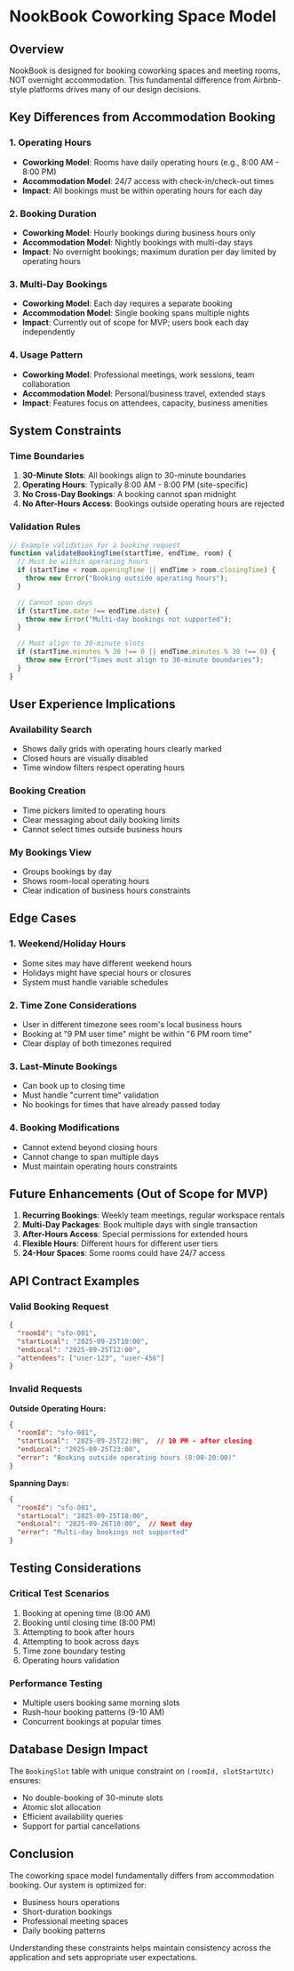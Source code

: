 # NookBook Coworking Space Model

## Overview

NookBook is designed for booking coworking spaces and meeting rooms, NOT overnight accommodation. This fundamental difference from Airbnb-style platforms drives many of our design decisions.

## Key Differences from Accommodation Booking

### 1. Operating Hours
- **Coworking Model**: Rooms have daily operating hours (e.g., 8:00 AM - 8:00 PM)
- **Accommodation Model**: 24/7 access with check-in/check-out times
- **Impact**: All bookings must be within operating hours for each day

### 2. Booking Duration
- **Coworking Model**: Hourly bookings during business hours only
- **Accommodation Model**: Nightly bookings with multi-day stays
- **Impact**: No overnight bookings; maximum duration per day limited by operating hours

### 3. Multi-Day Bookings
- **Coworking Model**: Each day requires a separate booking
- **Accommodation Model**: Single booking spans multiple nights
- **Impact**: Currently out of scope for MVP; users book each day independently

### 4. Usage Pattern
- **Coworking Model**: Professional meetings, work sessions, team collaboration
- **Accommodation Model**: Personal/business travel, extended stays
- **Impact**: Features focus on attendees, capacity, business amenities

## System Constraints

### Time Boundaries
1. **30-Minute Slots**: All bookings align to 30-minute boundaries
2. **Operating Hours**: Typically 8:00 AM - 8:00 PM (site-specific)
3. **No Cross-Day Bookings**: A booking cannot span midnight
4. **No After-Hours Access**: Bookings outside operating hours are rejected

### Validation Rules
```javascript
// Example validation for a booking request
function validateBookingTime(startTime, endTime, room) {
  // Must be within operating hours
  if (startTime < room.openingTime || endTime > room.closingTime) {
    throw new Error("Booking outside operating hours");
  }

  // Cannot span days
  if (startTime.date !== endTime.date) {
    throw new Error("Multi-day bookings not supported");
  }

  // Must align to 30-minute slots
  if (startTime.minutes % 30 !== 0 || endTime.minutes % 30 !== 0) {
    throw new Error("Times must align to 30-minute boundaries");
  }
}
```

## User Experience Implications

### Availability Search
- Shows daily grids with operating hours clearly marked
- Closed hours are visually disabled
- Time window filters respect operating hours

### Booking Creation
- Time pickers limited to operating hours
- Clear messaging about daily booking limits
- Cannot select times outside business hours

### My Bookings View
- Groups bookings by day
- Shows room-local operating hours
- Clear indication of business hours constraints

## Edge Cases

### 1. Weekend/Holiday Hours
- Some sites may have different weekend hours
- Holidays might have special hours or closures
- System must handle variable schedules

### 2. Time Zone Considerations
- User in different timezone sees room's local business hours
- Booking at "9 PM user time" might be within "6 PM room time"
- Clear display of both timezones required

### 3. Last-Minute Bookings
- Can book up to closing time
- Must handle "current time" validation
- No bookings for times that have already passed today

### 4. Booking Modifications
- Cannot extend beyond closing hours
- Cannot change to span multiple days
- Must maintain operating hours constraints

## Future Enhancements (Out of Scope for MVP)

1. **Recurring Bookings**: Weekly team meetings, regular workspace rentals
2. **Multi-Day Packages**: Book multiple days with single transaction
3. **After-Hours Access**: Special permissions for extended hours
4. **Flexible Hours**: Different hours for different user tiers
5. **24-Hour Spaces**: Some rooms could have 24/7 access

## API Contract Examples

### Valid Booking Request
```json
{
  "roomId": "sfo-001",
  "startLocal": "2025-09-25T10:00",
  "endLocal": "2025-09-25T12:00",
  "attendees": ["user-123", "user-456"]
}
```

### Invalid Requests

**Outside Operating Hours:**
```json
{
  "roomId": "sfo-001",
  "startLocal": "2025-09-25T22:00",  // 10 PM - after closing
  "endLocal": "2025-09-25T23:00",
  "error": "Booking outside operating hours (8:00-20:00)"
}
```

**Spanning Days:**
```json
{
  "roomId": "sfo-001",
  "startLocal": "2025-09-25T18:00",
  "endLocal": "2025-09-26T10:00",  // Next day
  "error": "Multi-day bookings not supported"
}
```

## Testing Considerations

### Critical Test Scenarios
1. Booking at opening time (8:00 AM)
2. Booking until closing time (8:00 PM)
3. Attempting to book after hours
4. Attempting to book across days
5. Time zone boundary testing
6. Operating hours validation

### Performance Testing
- Multiple users booking same morning slots
- Rush-hour booking patterns (9-10 AM)
- Concurrent bookings at popular times

## Database Design Impact

The `BookingSlot` table with unique constraint on `(roomId, slotStartUtc)` ensures:
- No double-booking of 30-minute slots
- Atomic slot allocation
- Efficient availability queries
- Support for partial cancellations

## Conclusion

The coworking space model fundamentally differs from accommodation booking. Our system is optimized for:
- Business hours operations
- Short-duration bookings
- Professional meeting spaces
- Daily booking patterns

Understanding these constraints helps maintain consistency across the application and sets appropriate user expectations.